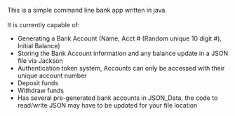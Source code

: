 This is a simple command line bank app written in java.  <br/>
<br/>
It is currently capable of: <br/>
- Generating a Bank Account (Name, Acct # (Random unique 10 digit #), Initial Balance)
- Storing the Bank Account information and any balance update in a JSON file via Jackson
- Authentication token system, Accounts can only be accessed with their unique account number
- Deposit funds
- Withdraw funds
- Has several pre-generated bank accounts in JSON_Data, the code to read/write
  JSON may have to be updated for your file location
